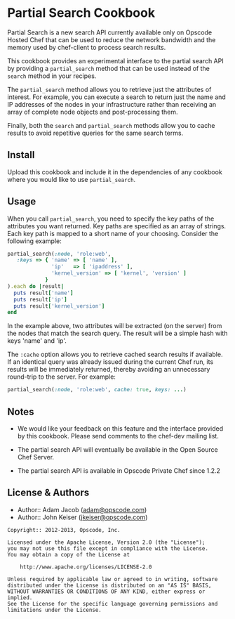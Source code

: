 Partial Search Cookbook
=======================
Partial Search is a new search API currently available only on Opscode
Hosted Chef that can be used to reduce the network bandwidth and the
memory used by chef-client to process search results.

This cookbook provides an experimental interface to the partial search
API by providing a `partial_search` method that can be used instead of
the `search` method in your recipes.

The `partial_search` method allows you to retrieve just the attributes
of interest. For example, you can execute a search to return just the
name and IP addresses of the nodes in your infrastructure rather than
receiving an array of complete node objects and post-processing them.

Finally, both the `search` and `partial_search` methods allow you to
cache results to avoid repetitive queries for the same search terms.


Install
-------
Upload this cookbook and include it in the dependencies of any
cookbook where you would like to use `partial_search`.


Usage
-----
When you call `partial_search`, you need to specify the key paths of the
attributes you want returned. Key paths are specified as an array
of strings. Each key path is mapped to a short name of your
choosing. Consider the following example:

```ruby
partial_search(:node, 'role:web',
   :keys => { 'name' => [ 'name' ],
              'ip'   => [ 'ipaddress' ],
              'kernel_version' => [ 'kernel', 'version' ]
            }
).each do |result|
  puts result['name']
  puts result['ip']
  puts result['kernel_version']
end
```

In the example above, two attributes will be extracted (on the
server) from the nodes that match the search query. The result will
be a simple hash with keys 'name'  and 'ip'.

The `:cache` option allows you to retrieve cached search results if available.
If an identical query was already issued during the current Chef run, its
results will be immediately returned, thereby avoiding an unnecessary
round-trip to the server.  For example:

```ruby
partial_search(:node, 'role:web', cache: true, keys: ...)
```


Notes
-----
* We would like your feedback on this feature and the interface
  provided by this cookbook. Please send comments to the chef-dev
  mailing list.

* The partial search API will eventually be available in the Open Source Chef
  Server.

* The partial search API is available in Opscode Private Chef since
  1.2.2


License & Authors
-----------------
- Author:: Adam Jacob (<adam@opscode.com>)
- Author:: John Keiser (<jkeiser@opscode.com>)

```text
Copyright:: 2012-2013, Opscode, Inc.

Licensed under the Apache License, Version 2.0 (the "License");
you may not use this file except in compliance with the License.
You may obtain a copy of the License at

    http://www.apache.org/licenses/LICENSE-2.0

Unless required by applicable law or agreed to in writing, software
distributed under the License is distributed on an "AS IS" BASIS,
WITHOUT WARRANTIES OR CONDITIONS OF ANY KIND, either express or implied.
See the License for the specific language governing permissions and
limitations under the License.
```
